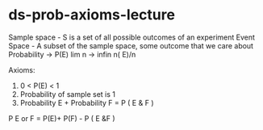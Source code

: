 # ds-prob-axioms-lecture

Sample space - S is a set of all possible outcomes of an experiment
Event Space - A subset of the sample space, some outcome that we care about 
Probability -> P(E) lim n -> infin n( E)/n

Axioms: 
1. 0 < P(E) < 1
2. Probability of sample set is 1
3. Probability E + Probability F = P ( E & F )
 
P E or F = P(E)+ P(F) - P ( E &F )
